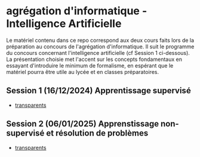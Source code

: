 # agrégation d'informatique - Intelligence Artificielle

Le matériel contenu dans ce repo correspond aux deux cours faits lors de la préparation au concours de l'agrégation d'informatique. Il suit le programme du concours concernant l'intelligence artificielle (cf Session 1 ci-dessous). La présentation choisie met l'accent sur les concepts fondamentaux en essayant d'introduire le minimum de formalisme, en espérant que le matériel pourra être utile au lycée et en classes préparatoires.

## Session 1 (16/12/2024) Apprentissage supervisé
- [transparents](https://docs.google.com/presentation/d/1E_LSH_Qnxi7kbXHfNKYloMsIqiuGKWTZ_fUqxtP5-ps/edit?usp=sharing)

## Session 2 (06/01/2025) Apprenstissage non-supervisé et résolution de problèmes
- [transparents](https://docs.google.com/presentation/d/1T5h0vEF51BYQSu_aOd4J7DT61jsKuTyJf4pv2bZJgT4/edit?usp=sharing)
